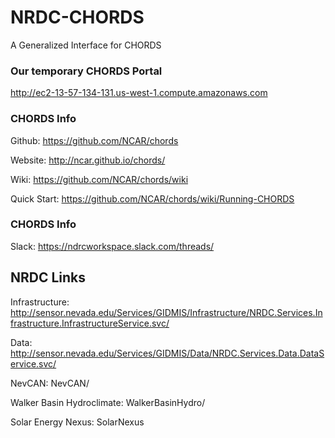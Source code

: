 # NRDC-CHORDS
A Generalized Interface for CHORDS

### Our temporary CHORDS Portal

http://ec2-13-57-134-131.us-west-1.compute.amazonaws.com

### CHORDS Info

Github: https://github.com/NCAR/chords

Website: http://ncar.github.io/chords/

Wiki: https://github.com/NCAR/chords/wiki

Quick Start: https://github.com/NCAR/chords/wiki/Running-CHORDS

### CHORDS Info

Slack: https://ndrcworkspace.slack.com/threads/

## NRDC Links

Infrastructure: http://sensor.nevada.edu/Services/GIDMIS/Infrastructure/NRDC.Services.Infrastructure.InfrastructureService.svc/

Data: http://sensor.nevada.edu/Services/GIDMIS/Data/NRDC.Services.Data.DataService.svc/

NevCAN: NevCAN/

Walker Basin Hydroclimate: WalkerBasinHydro/

Solar Energy Nexus: SolarNexus

